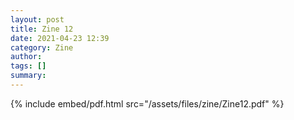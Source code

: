 ```yaml
---
layout: post
title: Zine 12
date: 2021-04-23 12:39
category: Zine
author: 
tags: []
summary: 
---
```



{% include embed/pdf.html src="/assets/files/zine/Zine12.pdf" %}